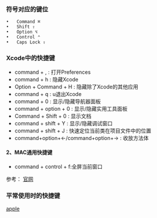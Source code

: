 
### 符号对应的键位
	•	Command ⌘
	•	Shift ⇧
	•	Option ⌥
	•	Control ⌃
	•	Caps Lock ⇪
	
### Xcode中的快捷键

* command + , : 打开Preferences
* command + h : 隐藏Xcode
* Option + Command + H : 隐藏除了Xcode的其他应用
* command + q : u退出Xcode
* command + 0 : 显示/隐藏导航器面板
* command + option + 0 : 显示/隐藏实用工具面板
* Command + Shift + 0 : 显示文档
* command + shift + Y : 显示/隐藏调试窗口
* command + shift + J : 快速定位当前类在项目文件中的位置
* command+option+←/command+option+→ : 收放方法体

#### 2、MAC通用快捷键
* command + control + f:全屏当前窗口

参考：
[官网](https://developer.apple.com/library/prerelease/content/documentation/IDEs/Conceptual/xcode_help-command_shortcuts/MenuCommands/MenuCommands014.html#//apple_ref/doc/uid/TP40010560-CH2-SW4)

### 平常使用时的快捷键
[apple](https://support.apple.com/zh-cn/HT201236)

